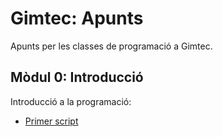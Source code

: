 # Gimtec: Apunts

Apunts per les classes de programació a Gimtec.

## Mòdul 0: Introducció

Introducció a la programació:

* [Primer script](./apunts/001.md)
